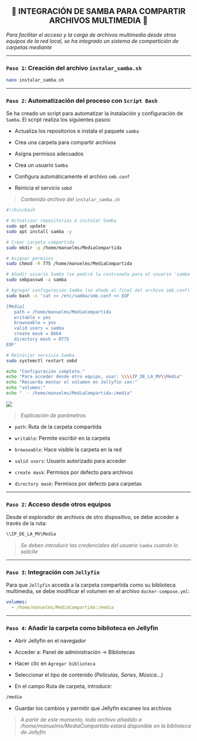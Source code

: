 <h2 align="center">📂 INTEGRACIÓN DE SAMBA PARA COMPARTIR ARCHIVOS MULTIMEDIA 📂</h2>

*Para facilitar el acceso y la carga de archivos multimedia desde otros equipos de la red local, se ha integrado un sistema de compartición de carpetas mediante*

---

### `Paso 1`: Creación del archivo `instalar_samba.sh`

```bash
nano instalar_samba.sh
```
---

### `Paso 2`: Automatización del proceso con `Script Bash`

Se ha creado un script para automatizar la instalación y configuración de `Samba`. El script realiza los siguientes pasos:

- Actualiza los repositorios e instala el paquete `samba`

- Crea una carpeta para compartir archivos

- Asigna permisos adecuados

- Crea un usuario `Samba`

- Configura automáticamente el archivo `smb.conf`

- Reinicia el servicio `smbd`


> *Contenido archivo del* `instalar_samba.sh`

```bash
#!/bin/bash

# Actualizar repositorios e instalar Samba
sudo apt update
sudo apt install samba -y

# Crear carpeta compartida
sudo mkdir -p /home/manuelms/MediaCompartida

# Asignar permisos
sudo chmod -R 775 /home/manuelms/MediaCompartida

# Añadir usuario Samba (se pedirá la contraseña para el usuario 'samba')
sudo smbpasswd -a samba

# Agregar configuración Samba (se añade al final del archivo smb.conf)
sudo bash -c 'cat >> /etc/samba/smb.conf << EOF

[Media]
   path = /home/manuelms/MediaCompartida
   writable = yes
   browseable = yes
   valid users = samba
   create mask = 0664
   directory mask = 0775
EOF'

# Reiniciar servicio Samba
sudo systemctl restart smbd

echo "Configuración completa."
echo "Para acceder desde otro equipo, usar: \\\\IP_DE_LA_MV\\Media"
echo "Recuerda montar el volumen en Jellyfin con:"
echo "volumes:"
echo "  - /home/manuelms/MediaCompartida:/media"
```

![](/MainFolder/img/.png)

> *Explicación de parámetros*

- `path`: Ruta de la carpeta compartida

- `writable`: Permite escribir en la carpeta

- `browseable`: Hace visible la carpeta en la red

- `valid users`: Usuario autorizado para acceder

- `create mask`: Permisos por defecto para archivos

- `directory mask`: Permisos por defecto para carpetas

---

### `Paso 2`: Acceso desde otros equipos

Desde el explorador de archivos de otro dispositivo, se debe acceder a través de la ruta:

```bash
\\IP_DE_LA_MV\Media
```

> *Se deben introducir las credenciales del usuario* `Samba` *cuando lo solicite*

---

### `Paso 3`: Integración con `Jellyfin`

Para que `Jellyfin` acceda a la carpeta compartida como su biblioteca multimedia, se debe modificar el volumen en el archivo `docker-compose.yml`:

```yaml
volumes:
  - /home/manuelms/MediaCompartida:/media
```

---

### `Paso 4`: Añadir la carpeta como biblioteca en Jellyfin

- Abrir Jellyfin en el navegador 

- Acceder a: Panel de administración → Bibliotecas

- Hacer clic en `Agregar biblioteca`

- Seleccionar el tipo de contenido *(Películas, Series, Música…)*

- En el campo Ruta de carpeta, introducir:

```bash
/media
```

- Guardar los cambios y permitir que Jellyfin escanee los archivos

> *A partir de este momento, todo archivo añadido a /home/manuelms/MediaCompartida estará disponible en la biblioteca de Jellyfin*









<!---



<h2 align="center">📂 Integración de Samba para Compartir Archivos Multimedia 📂</h2>

*Para facilitar el acceso y la carga de archivos multimedia desde otros equipos de la red local, se ha integrado un sistema de compartición de carpetas mediante*

---

### `Paso 1`: Instalación de Samba

- Ejecutar los siguientes comandos en la terminal de la máquina virtual Debian

```bash
sudo apt update
sudo apt install samba -y
```

![](/MainFolder/img/.png)

---

### `Paso 2`: Crear Carpeta Compartida con Permisos

- Crear una carpeta destinada al almacenamiento compartido de archivos multimedia

```bash
sudo mkdir -p /home/manuelms/MediaCompartida
```

![](/MainFolder/img/.png)

- Asignar permisos lectura, escritura y ejecución al propietario y grupo, y lectura y ejecución a otros usuarios
  
```bash
sudo chmod -R 775 /home/manuelms/MediaCompartida
```

![](/MainFolder/img/.png)

---

### `Paso 3`: Crear Usuario Samba</h3>

- Añadir un usuario Samba para acceder desde otros dispositivos de la red

```bash
sudo smbpasswd -a samba
```

![](/MainFolder/img/.png)

> *Este será el usuario con el que se accede desde Windows u otros sistemas*

---

### `Paso 4`: Configuración del archivo `smb.conf`

- Editar el archivo de configuración de Samba:

```bash
sudo nano /etc/samba/smb.conf
```

![](/MainFolder/img/.png)

- Añadir al final del archivo:

```java
[Media]
   path = /home/manuelms/MediaCompartida
   writable = yes
   browseable = yes
   valid users = samba
   create mask = 0664
   directory mask = 0775
```

![](/MainFolder/img/.png)

> *Explicación de parámetros*

- `path`: Ruta de la carpeta compartida

- `writable`: Permite escribir en la carpeta

- `browseable`: Hace visible la carpeta en la red

- `valid users`: Usuario autorizado para acceder

- `create mask`: Permisos por defecto para archivos

- `directory mask`: Permisos por defecto para carpetas

---

### `Paso 5`: Reiniciar el servicio Samba

```bash
sudo systemctl restart smbd
```

![](/MainFolder/img/.png)

---

### `Paso 6`: Acceso desde otros equipos

- Desde el explorador de archivos de otro dispositivo: 

```bash
\\IP_DE_LA_MV\Media
```

![](/MainFolder/img/.png)

 > *Introduce las credenciales del usuario Samba cuando lo solicite*

---

### `Paso 7`: Integrar con Jellyfin

- Para que Jellyfin acceda a la carpeta compartida como su biblioteca multimedia, modificar el volumen en el archivo `docker-compose.yml`

```yaml
volumes:
  - /home/manuelms/MediaCompartida:/media
```

![](/MainFolder/img/.png)

